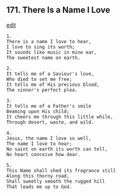 
## 171.  There Is a Name I Love
[edit](https://docs.google.com/document/d/1A93Rg3ymEuU3P3sztMQ6YPA8GwAczCgY/edit?mode=html)




    1.
    There is a name I love to hear, 
    I love to sing its worth; 
    It sounds like music in mine ear, 
    The sweetest name on earth. 

    2.
    It tells me of a Saviour's love, 
    Who died to set me free; 
    It tells me of His precious blood, 
    The sinner's perfect plea. 

    3.
    It tells me of a Father's smile 
    Beaming upon His child; 
    It cheers me through this little while, 
    Through desert, waste, and wild. 

    4.
    Jesus, the name I love so well, 
    The name I love to hear; 
    No saint on earth its worth can tell, 
    No heart conceive how dear. 

    5.
    This Name shall shed its fragrance still 
    Along this thorny road, 
    Shall sweetly smooth the rugged hill 
    That leads me up to God.
